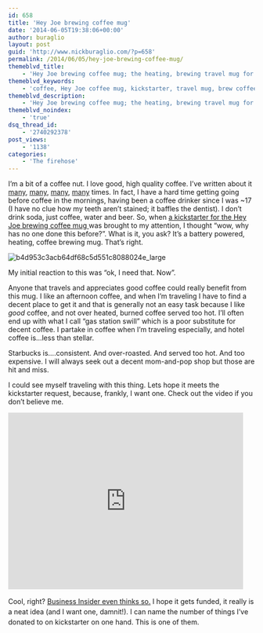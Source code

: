 ```yaml
---
id: 658
title: 'Hey Joe brewing coffee mug'
date: '2014-06-05T19:38:06+00:00'
author: buraglio
layout: post
guid: 'http://www.nickburaglio.com/?p=658'
permalink: /2014/06/05/hey-joe-brewing-coffee-mug/
themeblvd_title:
    - 'Hey Joe brewing coffee mug; the heating, brewing travel mug for serious coffee drinkers'
themeblvd_keywords:
    - 'coffee, Hey Joe coffee mug, kickstarter, travel mug, brew coffee, hey joe coffee, nick buraglio, buraglio'
themeblvd_description:
    - 'Hey Joe brewing coffee mug; the heating, brewing travel mug for serious coffee drinkers. Heat your coffee to the right temperature, brew it and carry it all in one swanky mug.  '
themeblvd_noindex:
    - 'true'
dsq_thread_id:
    - '2740292378'
post_views:
    - '1138'
categories:
    - 'The firehose'
---
```


I’m a bit of a coffee nut. I love good, high quality coffee. I’ve written about it [many](http://www.nickburaglio.com/2013/12/27/greatest-coffee-mug-ive-ever-owned-16oz-contigo-autoseal-stainless-steel-vacuum-insulated-tumbler/ "Greatest coffee mug I’ve ever owned. (16oz Contigo Autoseal Stainless Steel Vacuum Insulated Tumbler)"), [many](http://www.nickburaglio.com/2009/01/02/coffee-facts/ "Coffee Facts"), [many](http://www.nickburaglio.com/2006/06/12/coffee-counteracts-alcohol-effects-on-liver/ "coffee counteracts alcohol effects on liver?"), [many](http://www.nickburaglio.com/2011/09/05/caffe-ladro/ "Caffe Ladro") times. In fact, I have a hard time getting going before coffee in the mornings, having been a coffee drinker since I was ~17 (I have no clue how my teeth aren’t stained; it baffles the dentist). I don’t drink soda, just coffee, water and beer. So, when [a kickstarter for the Hey Joe brewing coffee mug ](https://www.kickstarter.com/projects/163685099/hey-joe-coffee-mug-brew-joe-on-the-go)was brought to my attention, I thought “wow, why has no one done this before?”. What is it, you ask? It’s a battery powered, heating, coffee brewing mug. That’s right.

![b4d953c3acb64df68c5d551c8088024e_large](http://www.nickburaglio.com/wp-content/uploads/2014/06/b4d953c3acb64df68c5d551c8088024e_large.jpg)

My initial reaction to this was “ok, I need that. Now”.

Anyone that travels and appreciates good coffee could really benefit from this mug. I like an afternoon coffee, and when I’m traveling I have to find a decent place to get it and that is generally not an easy task because I like *good* coffee, and not over heated, burned coffee served too hot. I’ll often end up with what I call “gas station swill” which is a poor substitute for decent coffee. I partake in coffee when I’m traveling especially, and hotel coffee is…less than stellar.

Starbucks is….consistent. And over-roasted. And served too hot. And too expensive. I will always seek out a decent mom-and-pop shop but those are hit and miss.

I could see myself traveling with this thing. Lets hope it meets the kickstarter request, because, frankly, I want one. Check out the video if you don’t believe me.

<iframe frameborder="0" height="360" loading="lazy" scrolling="no" src="https://www.kickstarter.com/projects/163685099/hey-joe-coffee-mug-brew-joe-on-the-go/widget/video.html" style="line-height: 1.5em;" width="480"></iframe>

<span style="line-height: 1.5em;">Cool, right? </span>[Business Insider even thinks so.](http://www.businessinsider.com/hey-joe-coffee-mug-2014-6)<span style="line-height: 1.5em;"> I hope it gets funded, it really is a neat idea (and I want one, damnit!). I can name the number of things I’ve donated to on kickstarter on one hand. This is one of them. </span>